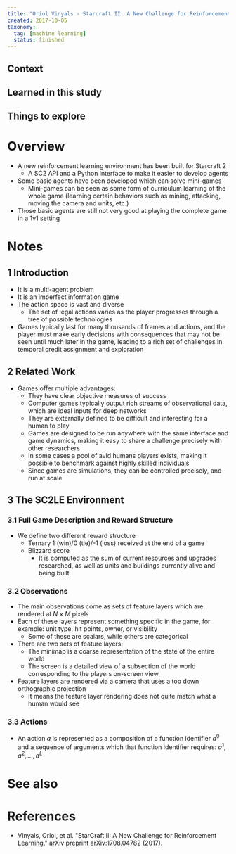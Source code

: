 ```yaml
---
title: "Oriol Vinyals - Starcraft II: A New Challenge for Reinforcement Learning (2017)"
created: 2017-10-05
taxonomy:
  tag: [machine learning]
  status: finished
---
```


## Context

## Learned in this study

## Things to explore

# Overview
* A new reinforcement learning environment has been built for Starcraft 2
	* A SC2 API and a Python interface to make it easier to develop agents
* Some basic agents have been developed which can solve mini-games
	* Mini-games can be seen as some form of curriculum learning of the whole game (learning certain behaviors such as mining, attacking, moving the camera and units, etc.)
* Those basic agents are still not very good at playing the complete game in a 1v1 setting

# Notes
## 1 Introduction
* It is a multi-agent problem
* It is an imperfect information game
* The action space is vast and diverse
	* The set of legal actions varies as the player progresses through a tree of possible technologies
* Games typically last for many thousands of frames and actions, and the player must make early decisions with consequences that may not be seen until much later in the game, leading to a rich set of challenges in temporal credit assignment and exploration

## 2 Related Work
* Games offer multiple advantages:
	* They have clear objective measures of success
	* Computer games typically output rich streams of observational data, which are ideal inputs for deep networks
	* They are externally defined to be difficult and interesting for a human to play
	* Games are designed to be run anywhere with the same interface and game dynamics, making it easy to share a challenge precisely with other researchers
	* In some cases a pool of avid humans players exists, making it possible to benchmark against highly skilled individuals
	* Since games are simulations, they can be controlled precisely, and run at scale

## 3 The SC2LE Environment
### 3.1 Full Game Description and Reward Structure
* We define two different reward structure
	* Ternary 1 (win)/0 (tie)/-1 (loss) received at the end of a game
	* Blizzard score
		* It is computed as the sum of current resources and upgrades researched, as well as units and buildings currently alive and being built

### 3.2 Observations
* The main observations come as sets of feature layers which are rendered at $N \times M$ pixels
* Each of these layers represent something specific in the game, for example: unit type, hit points, owner, or visibility
	* Some of these are scalars, while others are categorical
* There are two sets of feature layers:
	* The minimap is a coarse representation of the state of the entire world
	* The screen is a detailed view of a subsection of the world corresponding to the players on-screen view
* Feature layers are rendered via a camera that uses a top down orthographic projection
	* It means the feature layer rendering does not quite match what a human would see

### 3.3 Actions
* An action $a$ is represented as a composition of a function identifier $a^0$ and a sequence of arguments which that function identifier requires: $a^1, a^2, \dots, a^L$

# See also

# References
* Vinyals, Oriol, et al. "StarCraft II: A New Challenge for Reinforcement Learning." arXiv preprint arXiv:1708.04782 (2017).

